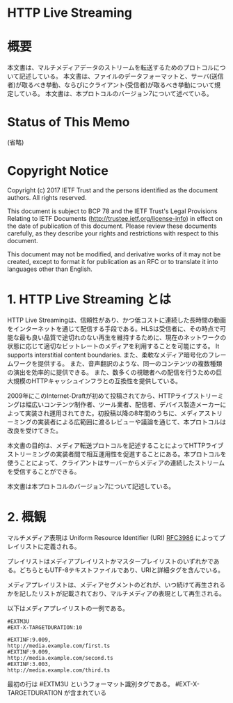 # HTTP Live Streaming

# 概要

本文書は、マルチメディアデータのストリームを転送するためのプロトコルについて記述している。
本文書は、ファイルのデータフォーマットと、サーバ(送信者)が取るべき挙動、ならびにクライアント(受信者)が取るべき挙動について規定している。
本文書は、本プロトコルのバージョン7について述べている。

# Status of This Memo

(省略)

# Copyright Notice

Copyright (c) 2017 IETF Trust and the persons identified as the document authors.  All rights reserved.

This document is subject to BCP 78 and the IETF Trust's Legal Provisions Relating to IETF Documents (http://trustee.ietf.org/license-info) in effect on the date of publication of this document.  Please review these documents carefully, as they describe your rights and restrictions with respect to this document.

This document may not be modified, and derivative works of it may not be created, except to format it for publication as an RFC or to translate it into languages other than English.

# 1. HTTP Live Streaming とは

HTTP Live Streamingは、信頼性があり、かつ低コストに連続した長時間の動画をインターネットを通じて配信する手段である。HLSは受信者に、その時点で可能な最も良い品質で途切れのない再生を維持するために、現在のネットワークの状態に応じて適切なビットレートのメディアを利用することを可能にする。
It supports interstitial content boundaries.
また、柔軟なメディア暗号化のフレームワークを提供する。
また、音声翻訳のような、同一のコンテンツの複数種類の演出を効率的に提供できる。
また、数多くの視聴者への配信を行うための巨大規模のHTTPキャッシュインフラとの互換性を提供している。

2009年にこのInternet-Draftが初めて投稿されてから、HTTPライブストリーミングは幅広いコンテンツ制作者、ツール業者、配信者、デバイス製造メーカーによって実装され運用されてきた。初投稿以降の8年間のうちに、メディアストリーミングの実装者による広範囲に渡るレビューや議論を通じて、本プロトコルは改良を受けてきた。

本文書の目的は、メディア転送プロトコルを記述することによってHTTPライブストリーミングの実装者間で相互運用性を促進することにある。本プロトコルを使うことによって、クライアントはサーバーからメディアの連続したストリームを受信することができる。

本文書は本プロトコルのバージョン7について記述している。

# 2. 概観

マルチメディア表現は Uniform Resource Identifier (URI) [RFC3986](http://tools.ietf.org/html/rfc3986) によってプレイリストに定義される。

プレイリストはメディアプレイリストかマスタープレイリストのいずれかである。どちらともUTF-8テキストファイルであり、URIと詳細タグを含んでいる。

メディアプレイリストは、メディアセグメントのどれが、いつ続けて再生されるかを記したリストが記載されており、マルチメディアの表現として再生される。

以下はメディアプレイリストの一例である。

```
#EXTM3U
#EXT-X-TARGETDURATION:10

#EXTINF:9.009,
http://media.example.com/first.ts
#EXTINF:9.009,
http://media.example.com/second.ts
#EXTINF:3.003,
http://media.example.com/third.ts
```

最初の行は #EXTM3U というフォーマット識別タグである。 #EXT-X-TARGETDURATION が含まれている